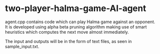 # two-player-halma-game-AI-agent

agent.cpp contains code which can play Halma game against an opponent. It is developed using alpha beta pruning algorithm making use of smart heuristics which computes the next move almost immediately.

The input and outputs will be in the form of text files, as seen in sample_input.txt. 
